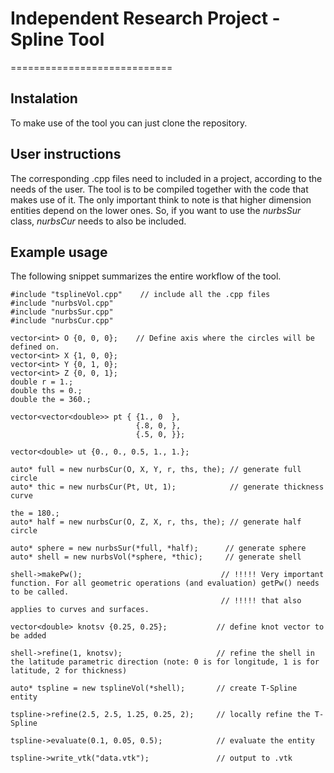 # Independent Research Project - Spline Tool
============================

## Instalation

To make use of the tool you can just clone the repository.

## User instructions

The corresponding .cpp files need to included in a project, according to the needs of the user. The tool is to be compiled together with the code that makes use of it. The only important think to note is that higher dimension entities depend on the lower ones. So, if you want to use the *nurbsSur* class, *nurbsCur* needs to also be included.

## Example usage

The following snippet summarizes the entire workflow of the tool.

```
#include "tsplineVol.cpp"    // include all the .cpp files
#include "nurbsVol.cpp"
#include "nurbsSur.cpp"
#include "nurbsCur.cpp"

vector<int> O {0, 0, 0};    // Define axis where the circles will be defined on.
vector<int> X {1, 0, 0};
vector<int> Y {0, 1, 0};
vector<int> Z {0, 0, 1};
double r = 1.;
double ths = 0.;
double the = 360.;

vector<vector<double>> pt { {1., 0  }, 
                            {.8, 0, }, 
                            {.5, 0, }};

vector<double> ut {0., 0., 0.5, 1., 1.};

auto* full = new nurbsCur(O, X, Y, r, ths, the); // generate full circle
auto* thic = new nurbsCur(Pt, Ut, 1);            // generate thickness curve

the = 180.;
auto* half = new nurbsCur(O, Z, X, r, ths, the); // generate half circle

auto* sphere = new nurbsSur(*full, *half);      // generate sphere
auto* shell = new nurbsVol(*sphere, *thic);     // generate shell

shell->makePw();                               // !!!!! Very important function. For all geometric operations (and evaluation) getPw() needs to be called.
                                               // !!!!! that also applies to curves and surfaces.
                                               
vector<double> knotsv {0.25, 0.25};           // define knot vector to be added

shell->refine(1, knotsv);                     // refine the shell in the latitude parametric direction (note: 0 is for longitude, 1 is for latitude, 2 for thickness)

auto* tspline = new tsplineVol(*shell);       // create T-Spline entity

tspline->refine(2.5, 2.5, 1.25, 0.25, 2);     // locally refine the T-Spline

tspline->evaluate(0.1, 0.05, 0.5);            // evaluate the entity

tspline->write_vtk("data.vtk");               // output to .vtk


```

